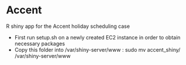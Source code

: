 Accent
======
R shiny app for the Accent holiday scheduling case

- First run setup.sh on a newly created EC2 instance in order to obtain necessary packages
- Copy this folder into /var/shiny-server/www :
    sudo mv accent_shiny/ /var/shiny-server/www
